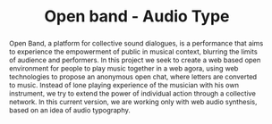---
title: "Open band - Audio Type"
abstract: "Open Band, a platform for collective sound dialogues, is a performance that aims to experience the empowerment of public in musical context, blurring the limits of audience and performers. In this project we seek to create a web based open environment for people to play music together in a web agora, using web technologies to propose an anonymous open chat, where letters are converted to music. Instead of lone playing experience of the musician with his own instrument, we try to extend the power of individual action through a collective network. In this current version, we are working only with web audio synthesis, based on an idea of audio typography."
tags: year2017
---
